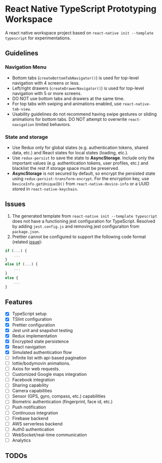 # React Native TypeScript Prototyping Workspace

A react native workspace project based on `react-native init --template typescript` for experimentations.

## Guidelines

### Navigation Menu
- Bottom tabs (`createBottomTabNavigator()`) is used for top-level navigation with 4 screens or less.
- Left/right drawers (`createDrawerNavigator()`) is used for top-level navigation with 5 or more screens.
- DO NOT use bottom tabs and drawers at the same time.
- For top tabs with swiping and animations enabled, use `react-native-tab-view`.
- Usability guidelines do not recommend having swipe gestures or sliding animations for bottom tabs. DO NOT attempt to overwrite `react-navigation` limited behaviors.

### State and storage
- Use Redux only for global states (e.g. authentication tokens, shared data, etc.) and React states for local states (loading, etc.).
- Use `redux-persist` to save the state to **AsyncStorage**. Include only the important values (e.g. authentication tokens, user profiles, etc.) and blacklist the rest if storage space must be preserved.
- **AsyncStorage** is not secured by default, so encrypt the persisted state using `redux-persist-transform-encrypt`. For the encryption key, use `DeviceInfo.getUniqueID()` from `react-native-device-info` or a UUID stored in `react-native-keychain`.

## Issues
1. The generated template from `react-native init --template typescript` does not have a functioning jest configuration for TypeScript. Resolved by adding `jest.config.js` and removing jest configuraiton from `package.json`.
1. Prettier cannot be configured to support the following code format (related [issue](https://github.com/prettier/prettier/issues/840)):
```javascript
if (...) {
    ...
}
else if (...) {
    ...
}
else {
    ...
}
```

## Features
- [x] TypeScript setup
- [x] TSlint configuration
- [x] Prettier configuration
- [x] Jest unit and snapshot testing
- [x] Redux implementation
- [x] Encrypted state persistence
- [x] React navigation
- [x] Simulated authentication flow
- [ ] Infinite list with api-based pagination
- [ ] lottie/bodymovin animations.
- [ ] Axios for web requests.
- [ ] Customized Google maps integration
- [ ] Facebook integration
- [ ] Sharing capability
- [ ] Camera capabilities
- [ ] Sensor (GPS, gyro, compass, etc.) capabilities
- [ ] Biometric authentication (fingerprint, face id, etc.)
- [ ] Push notification
- [ ] Continuous integration
- [ ] Firebase backend
- [ ] AWS serverless backend
- [ ] Auth0 authentication
- [ ] WebSocket/real-time communication
- [ ] Analytics

## TODOs
